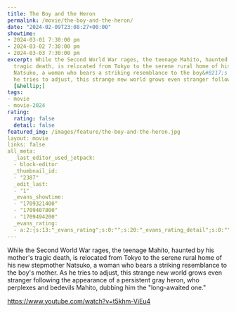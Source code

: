 ```yaml
---
title: The Boy and the Heron
permalink: /movie/the-boy-and-the-heron/
date: "2024-02-09T23:08:27+00:00"
showtime:
- 2024-03-01 7:30:00 pm
- 2024-03-02 7:30:00 pm
- 2024-03-03 7:30:00 pm
excerpt: While the Second World War rages, the teenage Mahito, haunted by his mother&#8217;s
  tragic death, is relocated from Tokyo to the serene rural home of his new stepmother
  Natsuko, a woman who bears a striking resemblance to the boy&#8217;s mother. As
  he tries to adjust, this strange new world grows even stranger following the appearance
  [&hellip;]
tags:
- movie
- movie-2024
rating:
  rating: false
  detail: false
featured_img: /images/feature/the-boy-and-the-heron.jpg
layout: movie
links: false
all_meta:
  _last_editor_used_jetpack:
  - block-editor
  _thumbnail_id:
  - "2387"
  _edit_last:
  - "1"
  _evans_showtime:
  - "1709321400"
  - "1709407800"
  - "1709494200"
  _evans_rating:
  - a:2:{s:13:"_evans_rating";s:0:"";s:20:"_evans_rating_detail";s:0:"";}
---
```


While the Second World War rages, the teenage Mahito, haunted by his mother's tragic death, is relocated from Tokyo to the serene rural home of his new stepmother Natsuko, a woman who bears a striking resemblance to the boy's mother. As he tries to adjust, this strange new world grows even stranger following the appearance of a persistent gray heron, who perplexes and bedevils Mahito, dubbing him the "long-awaited one."

https://www.youtube.com/watch?v=t5khm-VjEu4 